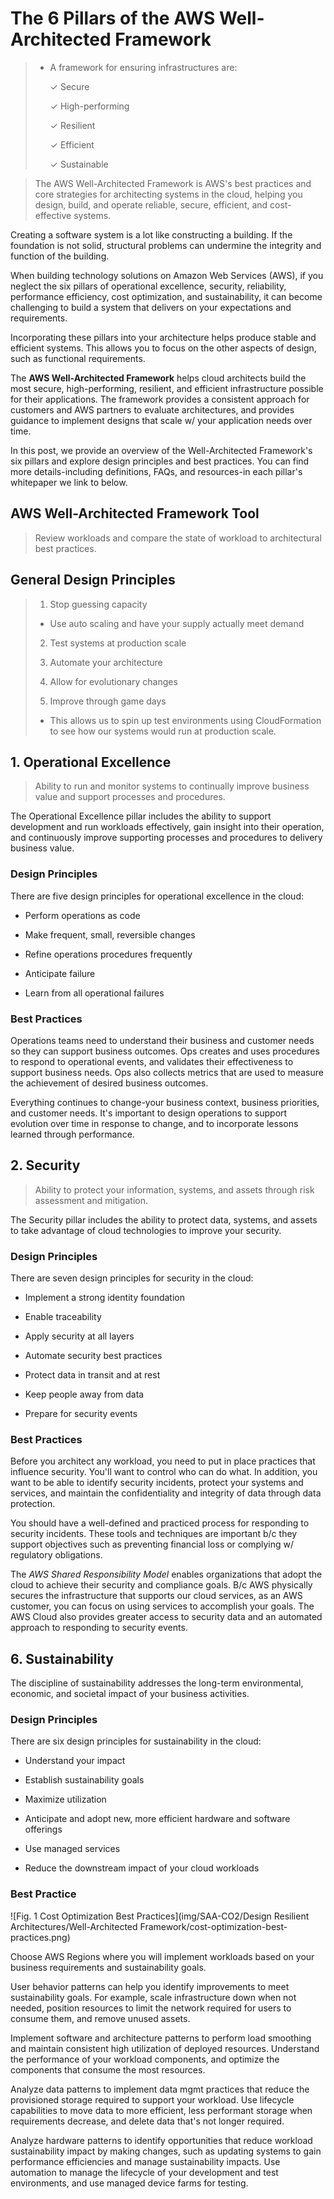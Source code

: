 # The 6 Pillars of the AWS Well-Architected Framework

> * A framework for ensuring infrastructures are:
>
>   ✓ Secure
>
>   ✓ High-performing
>
>   ✓ Resilient
>
>   ✓ Efficient
>
>   ✓ Sustainable

> The AWS Well-Architected Framework is AWS's best practices and core strategies for architecting systems in the cloud, helping you design, build, and operate reliable, secure, efficient, and cost-effective systems.

Creating a software system is a lot like constructing a building. If the foundation is not solid, structural problems can undermine the integrity and function of the building.

When building technology solutions on Amazon Web Services (AWS), if you neglect the six pillars of operational excellence, security, reliability, performance efficiency, cost optimization, and sustainability, it can become challenging to build a system that delivers on your expectations and requirements.

Incorporating these pillars into your architecture helps produce stable and efficient systems. This allows you to focus on the other aspects of design, such as functional requirements.

The **AWS Well-Architected Framework** helps cloud architects build the most secure, high-performing, resilient, and efficient infrastructure possible for their applications. The framework provides a consistent approach for customers and AWS partners to evaluate architectures, and provides guidance to implement designs that scale w/ your application needs over time.

In this post, we provide an overview of the Well-Architected Framework's six pillars and explore design principles and best practices. You can find more details-including definitions, FAQs, and resources-in each pillar's whitepaper we link to below.

## AWS Well-Architected Framework Tool

> Review workloads and compare the state of workload to architectural best practices.

## General Design Principles

> 1. Stop guessing capacity
>
>   * Use auto scaling and have your supply actually meet demand
>
> 2. Test systems at production scale
>
> 3. Automate your architecture
>
> 4. Allow for evolutionary changes
>
> 5. Improve through game days
>
>   * This allows us to spin up test environments using CloudFormation to see how our systems would run at production scale.

## 1. Operational Excellence

> Ability to run and monitor systems to continually improve business value and support processes and procedures.

The Operational Excellence pillar includes the ability to support development and run workloads effectively, gain insight into their operation, and continuously improve supporting processes and procedures to delivery business value.

### Design Principles

There are five design principles for operational excellence in the cloud:

* Perform operations as code

* Make frequent, small, reversible changes

* Refine operations procedures frequently

* Anticipate failure

* Learn from all operational failures

### Best Practices

Operations teams need to understand their business and customer needs so they can support business outcomes. Ops creates and uses procedures to respond to operational events, and validates their effectiveness to support business needs. Ops also collects metrics that are used to measure the achievement of desired business outcomes.

Everything continues to change-your business context, business priorities, and customer needs. It's important to design operations to support evolution over time in response to change, and to incorporate lessons learned through performance.

## 2. Security

> Ability to protect your information, systems, and assets through risk assessment and mitigation.

The Security pillar includes the ability to protect data, systems, and assets to take advantage of cloud technologies to improve your security.

### Design Principles

There are seven design principles for security in the cloud:

* Implement a strong identity foundation

* Enable traceability

* Apply security at all layers

* Automate security best practices

* Protect data in transit and at rest

* Keep people away from data

* Prepare for security events

### Best Practices

Before you architect any workload, you need to put in place practices that influence security. You'll want to control who can do what. In addition, you want to be able to identify security incidents, protect your systems and services, and maintain the confidentiality and integrity of data through data protection.

You should have a well-defined and practiced process for responding to security incidents. These tools and techniques are important b/c they support objectives such as preventing financial loss or complying w/ regulatory obligations.

The *AWS Shared Responsibility Model* enables organizations that adopt the cloud to achieve their security and compliance goals. B/c AWS physically secures the infrastructure that supports our cloud services, as an AWS customer, you can focus on using services to accomplish your goals. The AWS Cloud also provides greater access to security data and an automated approach to responding to security events.

## 6. Sustainability

The discipline of sustainability addresses the long-term environmental, economic, and societal impact of your business activities.

### Design Principles

There are six design principles for sustainability in the cloud:

* Understand your impact

* Establish sustainability goals

* Maximize utilization

* Anticipate and adopt new, more efficient hardware and software offerings

* Use managed services

* Reduce the downstream impact of your cloud workloads

### Best Practice

![Fig. 1 Cost Optimization Best Practices](img/SAA-CO2/Design Resilient Architectures/Well-Architected Framework/cost-optimization-best-practices.png)

Choose AWS Regions where you will implement workloads based on your business requirements and sustainability goals.

User behavior patterns can help you identify improvements to meet sustainability goals. For example, scale infrastructure down when not needed, position resources to limit the network required for users to consume them, and remove unused assets.

Implement software and architecture patterns to perform load smoothing and maintain consistent high utilization of deployed resources. Understand the performance of your workload components, and optimize the components that consume the most resources.

Analyze data patterns to implement data mgmt practices that reduce the provisioned storage required to support your workload. Use lifecycle capabilities to move data to more efficient, less performant storage when requirements decrease, and delete data that's not longer required.

Analyze hardware patterns to identify opportunities that reduce workload sustainability impact by making changes, such as updating systems to gain performance efficiencies and manage sustainability impacts. Use automation to manage the lifecycle of your development and test environments, and use managed device farms for testing.
